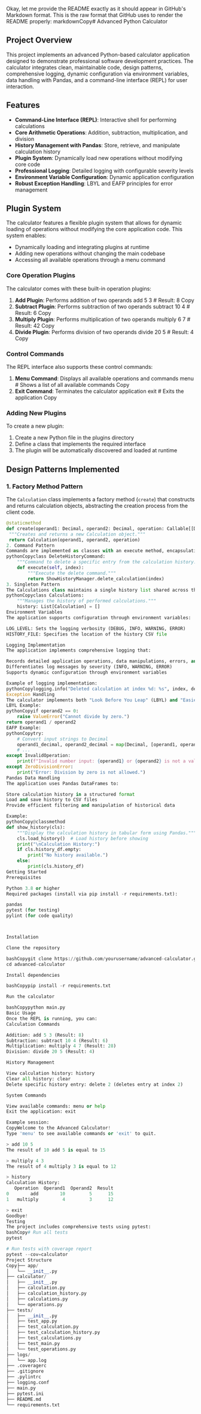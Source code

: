 Okay, let me provide the README exactly as it should appear in GitHub's Markdown format. This is the raw format that GitHub uses to render the README properly:
markdownCopy# Advanced Python Calculator

## Project Overview

This project implements an advanced Python-based calculator application designed to demonstrate professional software development practices. The calculator integrates clean, maintainable code, design patterns, comprehensive logging, dynamic configuration via environment variables, data handling with Pandas, and a command-line interface (REPL) for user interaction.

## Features

- **Command-Line Interface (REPL)**: Interactive shell for performing calculations
- **Core Arithmetic Operations**: Addition, subtraction, multiplication, and division
- **History Management with Pandas**: Store, retrieve, and manipulate calculation history
- **Plugin System**: Dynamically load new operations without modifying core code
- **Professional Logging**: Detailed logging with configurable severity levels
- **Environment Variable Configuration**: Dynamic application configuration
- **Robust Exception Handling**: LBYL and EAFP principles for error management

## Plugin System

The calculator features a flexible plugin system that allows for dynamic loading of operations without modifying the core application code. This system enables:

- Dynamically loading and integrating plugins at runtime
- Adding new operations without changing the main codebase
- Accessing all available operations through a menu command

### Core Operation Plugins

The calculator comes with these built-in operation plugins:

1. **Add Plugin**: Performs addition of two operands
add 5 3  # Result: 8
Copy
2. **Subtract Plugin**: Performs subtraction of two operands
subtract 10 4  # Result: 6
Copy
3. **Multiply Plugin**: Performs multiplication of two operands
multiply 6 7  # Result: 42
Copy
4. **Divide Plugin**: Performs division of two operands
divide 20 5  # Result: 4
Copy
### Control Commands

The REPL interface also supports these control commands:

1. **Menu Command**: Displays all available operations and commands
menu  # Shows a list of all available commands
Copy
2. **Exit Command**: Terminates the calculator application
exit  # Exits the application
Copy
### Adding New Plugins

To create a new plugin:

1. Create a new Python file in the plugins directory
2. Define a class that implements the required interface
3. The plugin will be automatically discovered and loaded at runtime

## Design Patterns Implemented

### 1. Factory Method Pattern
The `Calculation` class implements a factory method (`create`) that constructs and returns calculation objects, abstracting the creation process from the client code.

```python
@staticmethod
def create(operand1: Decimal, operand2: Decimal, operation: Callable[[Decimal, Decimal], Decimal]):
 """Creates and returns a new Calculation object."""
 return Calculation(operand1, operand2, operation)
2. Command Pattern
Commands are implemented as classes with an execute method, encapsulating operations like history deletion:
pythonCopyclass DeleteHistoryCommand:
    """Command to delete a specific entry from the calculation history."""
    def execute(self, index):
        """Execute the delete command."""
        return ShowHistoryManager.delete_calculation(index)
3. Singleton Pattern
The Calculations class maintains a single history list shared across the application:
pythonCopyclass Calculations:
    """Manages the history of performed calculations."""
    history: List[Calculation] = []
Environment Variables
The application supports configuration through environment variables:

LOG_LEVEL: Sets the logging verbosity (DEBUG, INFO, WARNING, ERROR)
HISTORY_FILE: Specifies the location of the history CSV file

Logging Implementation
The application implements comprehensive logging that:

Records detailed application operations, data manipulations, errors, and informational messages
Differentiates log messages by severity (INFO, WARNING, ERROR)
Supports dynamic configuration through environment variables

Example of logging implementation:
pythonCopylogging.info("Deleted calculation at index %d: %s", index, deleted_row.to_dict())
Exception Handling
The calculator implements both "Look Before You Leap" (LBYL) and "Easier to Ask for Forgiveness than Permission" (EAFP) principles:
LBYL Example:
pythonCopyif operand2 == 0:
    raise ValueError("Cannot divide by zero.")
return operand1 / operand2
EAFP Example:
pythonCopytry:
    # Convert input strings to Decimal
    operand1_decimal, operand2_decimal = map(Decimal, [operand1, operand2])
    # ...
except InvalidOperation:
    print(f"Invalid number input: {operand1} or {operand2} is not a valid number.")
except ZeroDivisionError:
    print("Error: Division by zero is not allowed.")
Pandas Data Handling
The application uses Pandas DataFrames to:

Store calculation history in a structured format
Load and save history to CSV files
Provide efficient filtering and manipulation of historical data

Example:
pythonCopy@classmethod
def show_history(cls):
    """Display the calculation history in tabular form using Pandas."""
    cls.load_history()  # Load history before showing
    print("\nCalculation History:")
    if cls.history_df.empty:
        print("No history available.")
    else:
        print(cls.history_df)
Getting Started
Prerequisites

Python 3.8 or higher
Required packages (install via pip install -r requirements.txt):

pandas
pytest (for testing)
pylint (for code quality)



Installation

Clone the repository

bashCopygit clone https://github.com/yourusername/advanced-calculator.git
cd advanced-calculator

Install dependencies

bashCopypip install -r requirements.txt

Run the calculator

bashCopypython main.py
Basic Usage
Once the REPL is running, you can:
Calculation Commands

Addition: add 5 3 (Result: 8)
Subtraction: subtract 10 4 (Result: 6)
Multiplication: multiply 4 7 (Result: 28)
Division: divide 20 5 (Result: 4)

History Management

View calculation history: history
Clear all history: clear
Delete specific history entry: delete 2 (deletes entry at index 2)

System Commands

View available commands: menu or help
Exit the application: exit

Example session:
CopyWelcome to the Advanced Calculator!
Type 'menu' to see available commands or 'exit' to quit.

> add 10 5
The result of 10 add 5 is equal to 15

> multiply 4 3
The result of 4 multiply 3 is equal to 12

> history
Calculation History:
   Operation  Operand1  Operand2  Result
0        add        10         5      15
1   multiply         4         3      12

> exit
Goodbye!
Testing
The project includes comprehensive tests using pytest:
bashCopy# Run all tests
pytest

# Run tests with coverage report
pytest --cov=calculator
Project Structure
Copy├── app/
│   └── __init__.py
├── calculator/
│   ├── __init__.py
│   ├── calculation.py
│   ├── calculation_history.py
│   ├── calculations.py
│   └── operations.py
├── tests/
│   ├── __init__.py
│   ├── test_app.py
│   ├── test_calculation.py
│   ├── test_calculation_history.py
│   ├── test_calculations.py
│   ├── test_main.py
│   └── test_operations.py
├── logs/
│   └── app.log
├── .coveragerc
├── .gitignore
├── .pylintrc
├── logging.conf
├── main.py
├── pytest.ini
├── README.md
└── requirements.txt
